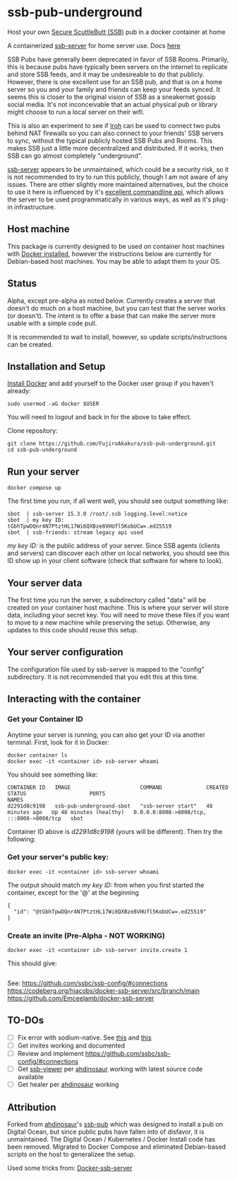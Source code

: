 # ssb-pub-underground

Host your own [Secure ScuttleButt (SSB)](https://www.scuttlebutt.nz) pub in a docker container at home

A containerized [ssb-server](https://github.com/ssbc/ssb-server?tab=readme-ov-file) for home server use. Docs [here](https://scuttlebot.io/)

SSB Pubs have generally been deprecated in favor of SSB Rooms.  Primarily, this is because pubs have typically been servers on the internet
to replicate and store SSB feeds, and it may be undesireable to do that publicly. However, there is one excellent use for an SSB pub, 
and that is on a home server so you and your family and friends can keep your feeds synced.  It seems this is closer to the original vision of SSB 
as a sneakernet gossip social media.  It's not inconceivable that an actual physical pub or library might choose to run a local server on their
wifi.

This is also an experiment to see if [Iroh](https://scuttlebot.io/) can be used to connect two pubs behind NAT firewalls so you can
also connect to your friends' SSB servers to sync, without the typical publicly hosted SSB Pubs and Rooms.  This makes SSB just a little
more decentralized and distributed.  If it works, then SSB can go almost completely "underground".

[ssb-server](https://github.com/ssbc/ssb-server?tab=readme-ov-file) appears to be unmaintained, which could be a security risk, so it is not 
recommended to try to run this publicly, though I am not aware of any issues.  There are other slightly more maintained alternatives, but the 
choice to use it here is influenced by it's [excellent commandline api](https://scuttlebot.io/apis/scuttlebot/ssb.html), which allows the server 
to be used programmatically in various ways, as well as it's plug-in infrastructure.

## Host machine

This package is currently designed to be used on container host machines with [Docker installed](https://docs.docker.com/engine/install/), however
the instructions below are currently for Debian-based host machines.  You may be able to adapt them to your OS. 

## Status

Alpha, except pre-alpha as noted below.  Currently creates a server that doesn't do much on a host machine, but you can test that the server works (or doesn't).  The intent is to offer a base that can make the server more usable with a simple code pull.

It is recommended to wait to install, however, so update scripts/instructions can be created.

## Installation and Setup

[Install Docker](https://docs.docker.com/engine/install/) and add yourself to the Docker user group if you haven't already:

```shell
sudo usermod -aG docker $USER 
```
You will need to logout and back in for the above to take effect.

Clone repository:

```shell
git clone https://github.com/FujiroAkakura/ssb-pub-underground.git
cd ssb-pub-underground
```
## Run your server

```shell
docker compose up
```
The first time you run, if all went well, you should see output something like:

```console
sbot  | ssb-server 15.3.0 /root/.ssb logging.level:notice
sbot  | my key ID: tGbhTpwDQnr4N7PtztHL17Wi6QXBze8VHUfl5KobUCw=.ed25519
sbot  | ssb-friends: stream legacy api used
```

*my key ID:* is the public address of your server.  Since SSB agents (clients and servers) can discover each other on 
local networks, you should see this ID show up in your client software (check that software for where to look). 


## Your server data

The first time you run the server, a subdirectory called "data" will be created on your container host machine.  This is where your server
will store data, including your secret key.  You will need to move these files if you want to move to a new machine while preserving
the setup. Otherwise, any updates to this code should reuse this setup.

## Your server configuration

The configuration file used by ssb-server is mapped to the "config" subdirectory.  It is not recommended that you edit this at this time.

## Interacting with the container

### Get your Container ID

Anytime your server is running, you can also get your ID via another terminal.  First, look for it in Docker:

```shell
docker container ls
docker exec -it <container id> ssb-server whoami
```

You should see something like:

```console
CONTAINER ID   IMAGE                      COMMAND              CREATED          STATUS                    PORTS                                       NAMES
d2291d8c9198   ssb-pub-underground-sbot   "ssb-server start"   48 minutes ago   Up 48 minutes (healthy)   0.0.0.0:8008->8008/tcp, :::8008->8008/tcp   sbot
```

Container ID above is *d2291d8c9198* (yours will be different).  Then try the following:

### Get your server's public key:

```shell
docker exec -it <container id> ssb-server whoami
```

The output should match *my key ID:* from when you first started the container, except for the '@' at the beginning

```console
{
  "id": "@tGbhTpwDQnr4N7PtztHL17Wi6QXBze8VHUfl5KobUCw=.ed25519"
}
```

### Create an invite (Pre-Alpha - NOT WORKING)

```shell
docker exec -it <container id> ssb-server invite.create 1
```

This should give:

```console

```

See:
https://github.com/ssbc/ssb-config/#connections
https://codeberg.org/hjacobs/docker-ssb-server/src/branch/main
https://github.com/Emceelamb/docker-ssb-server

## TO-DOs

* [ ] Fix error with sodium-native. See [this](https://github.com/ssbc/ssb-server/issues/676) and [this](https://github.com/ssbc/ssb-server/pull/723)
* [ ] Get invites working and documented
* [ ] Review and implement https://github.com/ssbc/ssb-config/#connections
* [ ] Get [ssb-viewer](https://github.com/ssbc/ssb-viewer) per [ahdinosaur](https://github.com/ahdinosaur) working with latest source code available
* [ ] Get healer per [ahdinosaur](https://github.com/ahdinosaur) working

## Attribution

Forked from [ahdinosaur](https://github.com/ahdinosaur)'s [ssb-pub](https://github.com/ahdinosaur/ssb-pub) which was designed to 
install a pub on Digital Ocean, but since public pubs have fallen into of disfavor, it is unmaintained.  The Digital Ocean / Kubernetes / Docker Install code has been removed. Migrated to Docker Compose and eliminated Debian-based scripts on the host to generalizee the setup. 

Used some tricks from: [Docker-ssb-server](https://github.com/Emceelamb/docker-ssb-server/tree/main)

